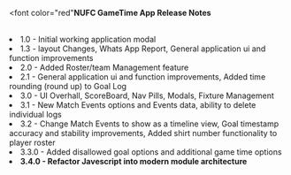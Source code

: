 <font color="red"<b>NUFC GameTime App Release Notes</b></font>
<br><br>
<li>1.0 - Initial working application modal</li>
<li>1.3 - layout Changes,  Whats App Report, General application ui and function improvements</li>
<li>2.0 - Added Roster/team Management feature
<li>2.1 - General application ui and function improvements, Added time rounding (round up) to Goal Log</li>
<li>3.0 - UI Overhall, ScoreBoard, Nav Pills, Modals, Fixture Management</li>
<li>3.1 - New Match Events options and Events data, ability to delete individual logs</li>
<li>3.2 - Change Match Events to show as a timeline view, Goal timestamp accuracy and stability improvements, Added shirt number functionality to player roster</li>
<li>3.3.0 - Added disallowed goal options and additional game time options</li>
<li><b>3.4.0 - Refactor Javescript into modern module architecture</b></li>
